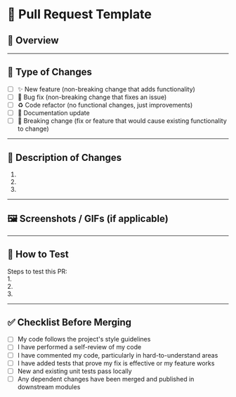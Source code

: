# 📝 Pull Request Template

## 📌 Overview  
<!-- Provide a concise description of what this PR is about -->
  
---

## 🔄 Type of Changes  
<!-- Check the relevant option(s) -->
- [ ] ✨ New feature (non-breaking change that adds functionality)  
- [ ] 🐛 Bug fix (non-breaking change that fixes an issue)  
- [ ] ♻️ Code refactor (no functional changes, just improvements)  
- [ ] 📝 Documentation update  
- [ ] 🚨 Breaking change (fix or feature that would cause existing functionality to change)  

---

## 📜 Description of Changes  
<!-- List out what was changed, added, or removed -->
1.  
2.  
3.  

---

## 🖼️ Screenshots / GIFs (if applicable)  
<!-- Attach screenshots to help explain your changes visually -->
<!-- If no UI changes, you can delete this section or write "N/A" -->

---

## 🧪 How to Test  
Steps to test this PR:  
1.  
2.  
3.  

---

## ✅ Checklist Before Merging  
- [ ] My code follows the project's style guidelines  
- [ ] I have performed a self-review of my code  
- [ ] I have commented my code, particularly in hard-to-understand areas  
- [ ] I have added tests that prove my fix is effective or my feature works  
- [ ] New and existing unit tests pass locally  
- [ ] Any dependent changes have been merged and published in downstream modules  
